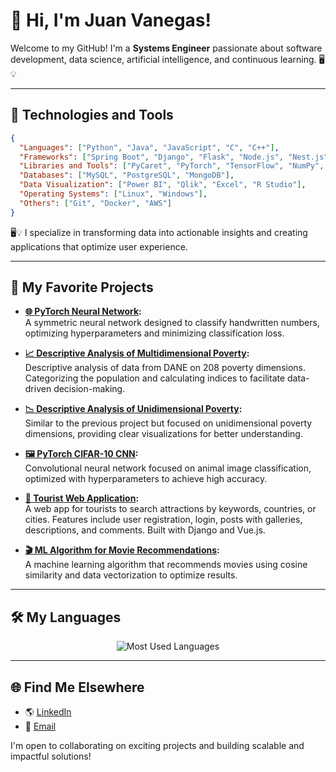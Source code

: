 # 👋 Hi, I'm Juan Vanegas! 
Welcome to my GitHub! I'm a **Systems Engineer** passionate about software development, data science, artificial intelligence, and continuous learning. 🖥️💡

---
## 🚀 **Technologies and Tools**

```json
{
  "Languages": ["Python", "Java", "JavaScript", "C", "C++"],
  "Frameworks": ["Spring Boot", "Django", "Flask", "Node.js", "Nest.js"],
  "Libraries and Tools": ["PyCaret", "PyTorch", "TensorFlow", "NumPy", "Pandas"],
  "Databases": ["MySQL", "PostgreSQL", "MongoDB"],
  "Data Visualization": ["Power BI", "Qlik", "Excel", "R Studio"],
  "Operating Systems": ["Linux", "Windows"],
  "Others": ["Git", "Docker", "AWS"]
}
```

🖥️💡 I specialize in transforming data into actionable insights and creating applications that optimize user experience.

---
## 📂 **My Favorite Projects**

- **[🌐 PyTorch Neural Network](https://github.com/jdvanegasm/PyTorch-Neural-Network):**  
    A symmetric neural network designed to classify handwritten numbers, optimizing hyperparameters and minimizing classification loss.
    
- **[📈 Descriptive Analysis of Multidimensional Poverty](https://github.com/jdvanegasm/Descriptive-Analysis-of-Multidimensional-Poverty):**  
    Descriptive analysis of data from DANE on 208 poverty dimensions. Categorizing the population and calculating indices to facilitate data-driven decision-making.
    
- **[📉 Descriptive Analysis of Unidimensional Poverty](https://github.com/jdvanegasm/Descriptive-Analysis-of-Unidimensional-Poverty):**  
    Similar to the previous project but focused on unidimensional poverty dimensions, providing clear visualizations for better understanding.
    
- **[🖼️ PyTorch CIFAR-10 CNN](https://github.com/jdvanegasm/PyTorch-CIFAR-10-CNN):**  
    Convolutional neural network focused on animal image classification, optimized with hyperparameters to achieve high accuracy.
    
- **[🧭 Tourist Web Application](https://github.com/jdvanegasm/Tourist-Web-Application):**  
    A web app for tourists to search attractions by keywords, countries, or cities. Features include user registration, login, posts with galleries, descriptions, and comments. Built with Django and Vue.js.
    
- **[🎬 ML Algorithm for Movie Recommendations](https://github.com/jdvanegasm/ML-Algorithm-for-movie-recommendations):**  
    A machine learning algorithm that recommends movies using cosine similarity and data vectorization to optimize results.
---

## 🛠️ **My Languages**

<div align="center">

![Most Used Languages](https://github-readme-stats.vercel.app/api/top-langs/?username=jdvanegasm&layout=compact&theme=radical)

</div>

---
## 🌐 **Find Me Elsewhere**
- 🌎 [LinkedIn](https://www.linkedin.com/in/jdvanegasm)
- 💌 [Email](mailto:jdvanegasm@outlook.com)

I'm open to collaborating on exciting projects and building scalable and impactful solutions!
